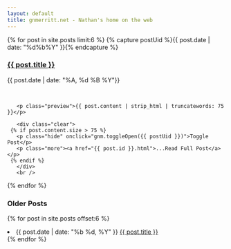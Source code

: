 ```yaml
---
layout: default
title: gnmerritt.net - Nathan's home on the web
---
```


<section>

{% for post in site.posts limit:6 %}
  {% capture postUid %}{{ post.date | date: "%d%b%Y" }}{% endcapture %}

  <article class="post" id="{{ postUid }}">
       <div class="clear">
         <h3> <a href="{{ post.id }}.html">{{ post.title }}</a></h3>
         <p class="date">{{ post.date | date: "%A, %d %B  %Y"}}</p>
       </div>
       <br />

       <p class="preview">{{ post.content | strip_html | truncatewords: 75 }}</p>

       <div class="clear">
     {% if post.content.size > 75 %}
       <p class="hide" onclick="gnm.toggleOpen({{ postUid }})">Toggle Post</p>
       <p class="more"><a href="{{ post.id }}.html">...Read Full Post</a></p>
     {% endif %}
       </div>
       <br />
  </article>
{% endfor %}

</section>

### Older Posts ###

{% for post in site.posts offset:6 %}
  <li>
    <span class="date">{{ post.date | date: "%b %d, %Y" }}</span>
    <a href="{{ post.url }}">{{ post.title }}</a>
  </li>
{% endfor %}